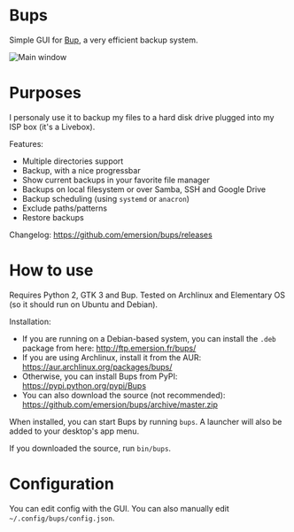 Bups
====

Simple GUI for [Bup](https://github.com/bup/bup), a very efficient backup system.

![Main window](https://cloud.githubusercontent.com/assets/506932/8412281/2b916e6e-1e89-11e5-9b78-dbb6c55367de.png)

# Purposes

I personaly use it to backup my files to a hard disk drive plugged into my ISP box (it's a Livebox).

Features:
* Multiple directories support
* Backup, with a nice progressbar
* Show current backups in your favorite file manager
* Backups on local filesystem or over Samba, SSH and Google Drive
* Backup scheduling (using `systemd` or `anacron`)
* Exclude paths/patterns
* Restore backups

Changelog: https://github.com/emersion/bups/releases

# How to use

Requires Python 2, GTK 3 and Bup. Tested on Archlinux and Elementary OS (so it should run on Ubuntu and Debian).

Installation:
* If you are running on a Debian-based system, you can install the `.deb` package from here: http://ftp.emersion.fr/bups/
* If you are using Archlinux, install it from the AUR: https://aur.archlinux.org/packages/bups/
* Otherwise, you can install Bups from PyPI: https://pypi.python.org/pypi/Bups
* You can also download the source (not recommended): https://github.com/emersion/bups/archive/master.zip

When installed, you can start Bups by running `bups`. A launcher will also be added to your desktop's app menu.

If you downloaded the source, run `bin/bups`.

# Configuration

You can edit config with the GUI. You can also manually edit `~/.config/bups/config.json`.
